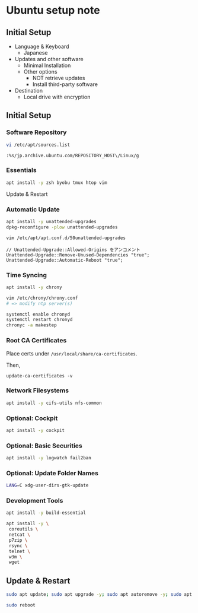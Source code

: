 Ubuntu setup note
========================================================================

Initial Setup
------------------------------------------------------------------------

 * Language & Keyboard
   * Japanese
 * Updates and other software
   * Minimal Installation
   * Other options
     * NOT retrieve updates
     * Install third-party software
 * Destination
   * Local drive with encryption

Initial Setup
------------------------------------------------------------------------

### Software Repository

```bash
vi /etc/apt/sources.list
```

```
:%s/jp.archive.ubuntu.com/REPOSITORY_HOST\/Linux/g
```

### Essentials

```bash
apt install -y zsh byobu tmux htop vim
```


Update & Restart

### Automatic Update

```bash
apt install -y unattended-upgrades
dpkg-reconfigure -plow unattended-upgrades
```

```bash
vim /etc/apt/apt.conf.d/50unattended-upgrades
```

```
// Unattended-Upgrade::Allowed-Origins をアンコメント
Unattended-Upgrade::Remove-Unused-Dependencies "true";
Unattended-Upgrade::Automatic-Reboot "true";
```

### Time Syncing

```bash
apt install -y chrony
```

```bash
vim /etc/chrony/chrony.conf
# => modify ntp server(s)
```

```bash
systemctl enable chronyd
systemctl restart chronyd
chronyc -a makestep
```

### Root CA Certificates

Place certs under `/usr/local/share/ca-certificates`.

Then,

```
update-ca-certificates -v
```

### Network Filesystems

```bash
apt install -y cifs-utils nfs-common
```

### Optional: Cockpit

```bash
apt install -y cockpit
```

### Optional: Basic Securities

```bash
apt install -y logwatch fail2ban
```

### Optional: Update Folder Names

```bash
LANG=C xdg-user-dirs-gtk-update
```

### Development Tools

```bash
apt install -y build-essential
```

```bash
apt install -y \
 coreutils \
 netcat \
 p7zip \
 rsync \
 telnet \
 w3m \
 wget
```

Update & Restart
------------------------------------------------------------------------

```bash
sudo apt update; sudo apt upgrade -y; sudo apt autoremove -y; sudo apt autoclean
```

```bash
sudo reboot
```
